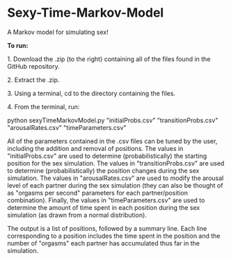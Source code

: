 Sexy-Time-Markov-Model
======================

A Markov model for simulating sex!

<p><b>To run:</b><p>
<p>1. Download the .zip (to the right) containing all of the files found in the GitHub repository.</p>
<p>2. Extract the .zip.
<p>3. Using a terminal, cd to the directory containing the files.</p>
<p>4. From the terminal, run:</p>
<p>python sexyTimeMarkovModel.py "initialProbs.csv" "transitionProbs.csv" "arousalRates.csv" "timeParameters.csv"</p>

<p> All of the parameters contained in the .csv files can be tuned by the user, including the addition and removal of positions. The values in "initialProbs.csv" are used to determine (probabilistically) the starting position for the sex simulation. The values in "transitionProbs.csv" are used to determine (probabilistically) the position changes during the sex simulation. The values in "arousalRates.csv" are used to modify the arousal level of each partner during the sex simulation (they can also be thought of as "orgasms per second" parameters for each partner/position combination). Finally, the values in "timeParameters.csv" are used to determine the amount of time spent in each position during the sex simulation (as drawn from a normal distribution).</p>

<p> The output is a list of positions, followed by a summary line. Each line corresponding to a position includes the time spent in the position and the number of "orgasms" each partner has accumulated thus far in the simulation.</p>
